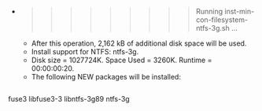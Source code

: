 * >>>>>>>>> Running inst-min-con-filesystem-ntfs-3g.sh ...
  * After this operation, 2,162 kB of additional disk space will be used.
  * Install support for NTFS: ntfs-3g.
  * Disk size = 1027724K. Space Used = 3260K. Runtime = 00:00:00:20.
  * The following NEW packages will be installed:
  ```bash
fuse3 libfuse3-3 libntfs-3g89 ntfs-3g
  ```
